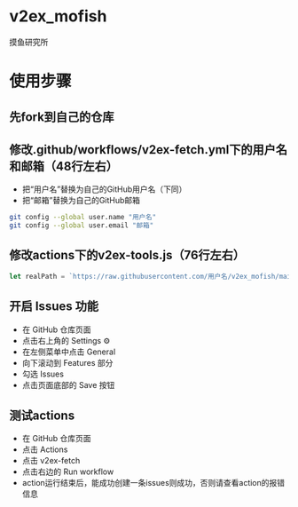 # v2ex_mofish
摸鱼研究所

# 使用步骤
## 先fork到自己的仓库

## 修改.github/workflows/v2ex-fetch.yml下的用户名和邮箱（48行左右）
+ 把“用户名”替换为自己的GitHub用户名（下同）
+ 把“邮箱”替换为自己的GitHub邮箱
```bash
git config --global user.name "用户名"
git config --global user.email "邮箱"
```

## 修改actions下的v2ex-tools.js（76行左右）
```js
let realPath = `https://raw.githubusercontent.com/用户名/v2ex_mofish/main/assets/v2ex/${now}-${data.id}.png`
```

## 开启 Issues 功能
+ 在 GitHub 仓库页面
+ 点击右上角的 Settings ⚙️ 
+ 在左侧菜单中点击 General 
+ 向下滚动到 Features 部分
+ 勾选 Issues 
+ 点击页面底部的 Save 按钮

## 测试actions
+ 在 GitHub 仓库页面
+ 点击 Actions 
+ 点击 v2ex-fetch
+ 点击右边的 Run workflow 
+ action运行结束后，能成功创建一条issues则成功，否则请查看action的报错信息
